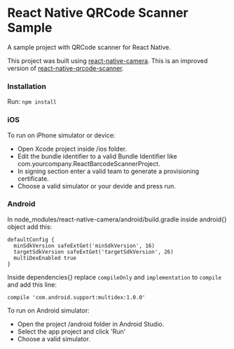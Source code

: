 # React Native QRCode Scanner Sample
A sample project with QRCode scanner for React Native.

This project was built using [react-native-camera](https://github.com/lwansbrough/react-native-camera). This is an improved version of [react-native-qrcode-scanner](https://github.com/moaazsidat/react-native-qrcode-scanner).

### Installation

Run: `npm install`

### iOS

To run on iPhone simulator or device:
- Open Xcode project inside /ios folder. 
- Edit the bundle identifier to a valid Bundle Identifier like com.yourcompany.ReactBarcodeScannerProject.
- In signing section enter a valid team to generate a provisioning certificate. 
- Choose a valid simulator or your devide and press run.

### Android

In node_modules/react-native-camera/android/build.gradle inside android{} object add this:

```
defaultConfig {
  minSdkVersion safeExtGet('minSdkVersion', 16)
  targetSdkVersion safeExtGet('targetSdkVersion', 26)
  multiDexEnabled true
}
```

Inside dependencies{} replace `compileOnly` and `implementation` to `compile` and add this line:

```
compile 'com.android.support:multidex:1.0.0'
```

To run on Android simulator:
- Open the project /android folder in Android Studio.
- Select the app project and click 'Run'
- Choose a valid simulator.
